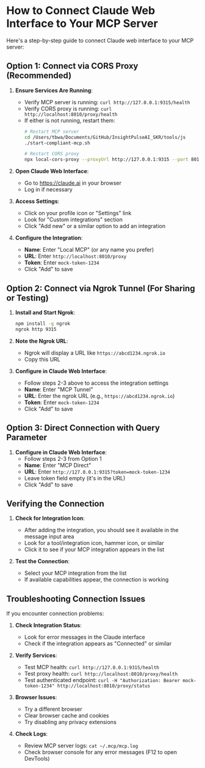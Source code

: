 # How to Connect Claude Web Interface to Your MCP Server

Here's a step-by-step guide to connect Claude web interface to your MCP server:

## Option 1: Connect via CORS Proxy (Recommended)

1. **Ensure Services Are Running**:
   - Verify MCP server is running: `curl http://127.0.0.1:9315/health`
   - Verify CORS proxy is running: `curl http://localhost:8010/proxy/health`
   - If either is not running, restart them:
     ```bash
     # Restart MCP server
     cd /Users/tbwa/Documents/GitHub/InsightPulseAI_SKR/tools/js
     ./start-compliant-mcp.sh
     
     # Restart CORS proxy
     npx local-cors-proxy --proxyUrl http://127.0.0.1:9315 --port 8010
     ```

2. **Open Claude Web Interface**:
   - Go to https://claude.ai in your browser
   - Log in if necessary

3. **Access Settings**:
   - Click on your profile icon or "Settings" link
   - Look for "Custom integrations" section
   - Click "Add new" or a similar option to add an integration

4. **Configure the Integration**:
   - **Name**: Enter "Local MCP" (or any name you prefer)
   - **URL**: Enter `http://localhost:8010/proxy`
   - **Token**: Enter `mock-token-1234`
   - Click "Add" to save

## Option 2: Connect via Ngrok Tunnel (For Sharing or Testing)

1. **Install and Start Ngrok**:
   ```bash
   npm install -g ngrok
   ngrok http 9315
   ```

2. **Note the Ngrok URL**:
   - Ngrok will display a URL like `https://abcd1234.ngrok.io`
   - Copy this URL

3. **Configure in Claude Web Interface**:
   - Follow steps 2-3 above to access the integration settings
   - **Name**: Enter "MCP Tunnel"
   - **URL**: Enter the ngrok URL (e.g., `https://abcd1234.ngrok.io`)
   - **Token**: Enter `mock-token-1234`
   - Click "Add" to save

## Option 3: Direct Connection with Query Parameter

1. **Configure in Claude Web Interface**:
   - Follow steps 2-3 from Option 1
   - **Name**: Enter "MCP Direct"
   - **URL**: Enter `http://127.0.0.1:9315?token=mock-token-1234`
   - Leave token field empty (it's in the URL)
   - Click "Add" to save

## Verifying the Connection

1. **Check for Integration Icon**:
   - After adding the integration, you should see it available in the message input area
   - Look for a tool/integration icon, hammer icon, or similar
   - Click it to see if your MCP integration appears in the list

2. **Test the Connection**:
   - Select your MCP integration from the list
   - If available capabilities appear, the connection is working

## Troubleshooting Connection Issues

If you encounter connection problems:

1. **Check Integration Status**:
   - Look for error messages in the Claude interface
   - Check if the integration appears as "Connected" or similar

2. **Verify Services**:
   - Test MCP health: `curl http://127.0.0.1:9315/health`
   - Test proxy health: `curl http://localhost:8010/proxy/health`
   - Test authenticated endpoint: `curl -H "Authorization: Bearer mock-token-1234" http://localhost:8010/proxy/status`

3. **Browser Issues**:
   - Try a different browser
   - Clear browser cache and cookies
   - Try disabling any privacy extensions

4. **Check Logs**:
   - Review MCP server logs: `cat ~/.mcp/mcp.log`
   - Check browser console for any error messages (F12 to open DevTools)